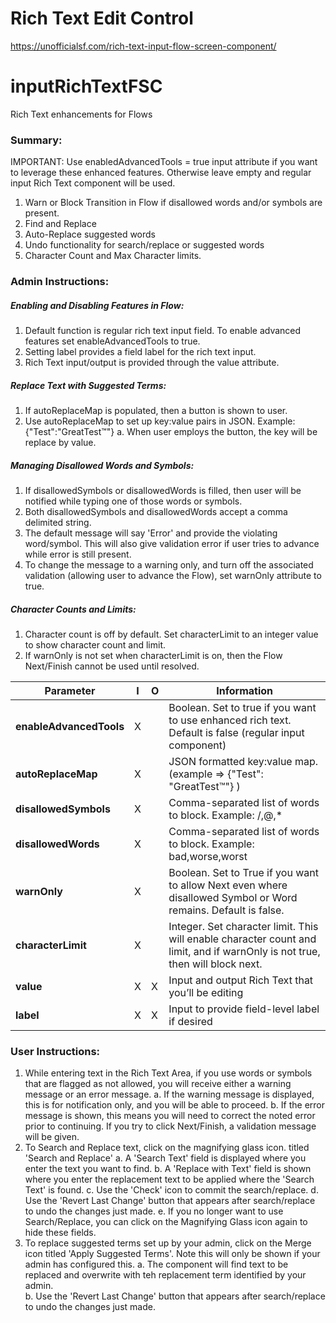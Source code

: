 # Rich Text Edit Control #

https://unofficialsf.com/rich-text-input-flow-screen-component/


# inputRichTextFSC
Rich Text enhancements for Flows

### Summary:
IMPORTANT:  Use enabledAdvancedTools = true input attribute if you want to leverage these enhanced features.  Otherwise leave empty and regular input Rich Text component will be used.
1)	Warn or Block Transition in Flow if disallowed words and/or symbols are present.
2)	Find and Replace
3)	Auto-Replace suggested words
4)	Undo functionality for search/replace or suggested words
5)  Character Count and Max Character limits.

### Admin Instructions:
##### Enabling and Disabling Features in Flow:
1)  Default function is regular rich text input field.  To enable advanced features set enableAdvancedTools to true.
2)  Setting label provides a field label for the rich text input.
3)  Rich Text input/output is provided through the value attribute.
##### Replace Text with Suggested Terms:
1)  If autoReplaceMap is populated, then a button is shown to user.
2)  Use autoReplaceMap to set up key:value pairs in JSON.  Example: {"Test":"GreatTest™"}
     a.  When user employs the button, the key will be replace by value.
##### Managing Disallowed Words and Symbols:
1)  If disallowedSymbols or disallowedWords is filled, then user will be notified while typing one of those words or symbols.
2)  Both disallowedSymbols and disallowedWords accept a comma delimited string.
3)  The default message will say 'Error' and provide the violating word/symbol.  This will also give validation error if user tries to advance while error is still present.
4)  To change the message to a warning only, and turn off the associated validation (allowing user to advance the Flow), set warnOnly attribute to true.
##### Character Counts and Limits:
1)  Character count is off by default.  Set characterLimit to an integer value to show character count and limit.  
2)  If warnOnly is not set when characterLimit is on, then the Flow Next/Finish cannot be used until resolved.

|Parameter	               |I	 |O	     |Information 
|--------------------------|-----|-------|----------------------------------------------------------------------------------------------------------------------------------|
|**enableAdvancedTools**   |X    |       |Boolean.  Set to true if you want to use enhanced rich text.  Default is false (regular input component)                          |
|**autoReplaceMap**	       |X	 |       |JSON formatted key:value map.  (example => {"Test": "GreatTest™"} )                                                               |
|**disallowedSymbols**	   |X	 |       |Comma-separated list of words to block.  Example: /,@,*                                                                           |
|**disallowedWords**	   |X    |	     |Comma-separated list of words to block.  Example: bad,worse,worst                                                                 |
|**warnOnly**	           |X	 |	     |Boolean.  Set to True if you want to allow Next even where disallowed Symbol or Word remains.  Default is false.                  |
|**characterLimit**	       |X	 |	     |Integer.  Set character limit.  This will enable character count and limit, and if warnOnly is not true, then will block next.    |
|**value**	           	   |X	 |X	     |Input and output Rich Text that you’ll be editing                                                                                 |
|**label**                 |X    |X      |Input to provide field-level label if desired                                                                                     |


### User Instructions:
1)  While entering text in the Rich Text Area, if you use words or symbols that are flagged as not allowed, you will receive either a warning message or an error message.
    a.  If the warning message is displayed, this is for notification only, and you will be able to proceed.
    b.  If the error message is shown, this means you will need to correct the noted error prior to continuing.  If you try to click Next/Finish, a validation message will be  given.
2)  To Search and Replace text, click on the magnifying glass icon. titled 'Search and Replace'
    a.  A 'Search Text' field is displayed where you enter the text you want to find.
    b.  A 'Replace with Text' field is shown where you enter the replacement text to be applied where the 'Search Text' is found.
    c.  Use the 'Check' icon to commit the search/replace.
    d.  Use the 'Revert Last Change' button that appears after search/replace to undo the changes just made.
    e.  If you no longer want to use Search/Replace, you can click on the Magnifying Glass icon again to hide these fields.
3)  To replace suggested terms set up by your admin, click on the Merge icon titled 'Apply Suggested Terms'.  Note this will only be shown if your admin has configured this.
    a.  The component will find text to be replaced and overwrite with teh replacement term identified by your admin.  
    b.  Use the 'Revert Last Change' button that appears after search/replace to undo the changes just made. 
